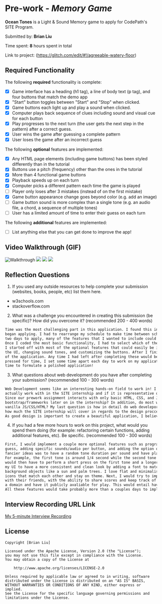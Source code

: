 # Pre-work - *Memory Game*

**Ocean Tones** is a Light & Sound Memory game to apply for CodePath's SITE Program. 

Submitted by: **Brian Liu**

Time spent: **8** hours spent in total

Link to project: (https://glitch.com/edit/#!/agreeable-watery-floor)

## Required Functionality

The following **required** functionality is complete:

* [x] Game interface has a heading (h1 tag), a line of body text (p tag), and four buttons that match the demo app
* [x] "Start" button toggles between "Start" and "Stop" when clicked. 
* [x] Game buttons each light up and play a sound when clicked. 
* [x] Computer plays back sequence of clues including sound and visual cue for each button
* [x] Play progresses to the next turn (the user gets the next step in the pattern) after a correct guess. 
* [x] User wins the game after guessing a complete pattern
* [x] User loses the game after an incorrect guess

The following **optional** features are implemented:

* [x] Any HTML page elements (including game buttons) has been styled differently than in the tutorial
* [x] Buttons use a pitch (frequency) other than the ones in the tutorial
* [x] More than 4 functional game buttons
* [x] Playback speeds up on each turn
* [x] Computer picks a different pattern each time the game is played
* [ ] Player only loses after 3 mistakes (instead of on the first mistake)
* [x] Game button appearance change goes beyond color (e.g. add an image)
* [ ] Game button sound is more complex than a single tone (e.g. an audio file, a chord, a sequence of multiple tones)
* [ ] User has a limited amount of time to enter their guess on each turn

The following **additional** features are implemented:

- [ ] List anything else that you can get done to improve the app!

## Video Walkthrough (GIF)

![Walkthrough](http://g.recordit.co/I197i0OUi2.gif)
![](gif2-link-here)
![](gif3-link-here)
![](gif4-link-here)

## Reflection Questions
1. If you used any outside resources to help complete your submission (websites, books, people, etc) list them here. 

* w3schools.com
* stackoverflow.com

2. What was a challenge you encountered in creating this submission (be specific)? How did you overcome it? (recommended 200 - 400 words) 
```markdown
Time was the most challenging part in this application. I found this internship opportunity on March 30, and immediately
began applying. I had to rearrange my schedule to make time between schoolwork for this application. Because I only had
two days to apply, many of the features that I wanted to include could not be implemented due to time constraints.
Once I coded the most basic functionality, I had to select which of the optional features I wanted to work on.
I started off with most of the optional features that could easily be implemented in one sit-down such as improving
the UI, changing sound tones, and customizing the buttons. After I finished these features, I worked on the other parts
of the application. Any time I had left after completing these would be dedicated to polishing my game. Even though I was
pressed for time, I set some time apart each day to work on my application. I made sure to use any possible bit of spare 
time to formulate a polished application! 
```

3. What questions about web development do you have after completing your submission? (recommended 100 - 300 words) 
```markdown
Web Development seems like an interesting hands-on field to work in! I'm interested to see what we will 
actually work with in the SITE internship and if it is representative of what real web developers do in the industry. 
Since our prework assignment interacts with only basic HTML, CSS, and Javascript, my question is; will we be working with 
bootstrap/frameworks later on in the internship? In addition, do most web developers only use frameworks without using 
vanilla JS/CSS/HTML? My last question is how in detail do web develepors need to know about ux design? I was wondering 
how much the SITE internship will cover in regards to the design proccess, which I feel like is not covered enough. 
As good design is important to create a beautiful application, I believe CS classes don't really touch on this topic enough.
```

4. If you had a few more hours to work on this project, what would you spend them doing (for example: refactoring certain functions, adding additional features, etc). Be specific. (recommended 100 - 300 words) 
```markdown
First, I would implement a couple more optional features such as programming a limited amount of time for each 
guess, adding specific sounds/audio per button, and adding the option of 3 guesses before the game ends. One of my 
fancier ideas was to have a random tone duration per sound and have players replicate the duration of the tone. 
For example, the first tone is around 1/4 second while the second tone is around 1/2 of a second. The player 
would then have to perform a short press on the first tone and a longer press on the second tone. Next, I would revamp 
my UI to have a more consistent and clean look by adding a font to match my beach theme and including more images as 
background objects like a sun and palm trees. I love flat and minimalistic design, so I would add consistent vector 
icons that match each other and stay on theme. Next, I would try to implement a scoreboard, where players can compete 
with their friends, with the ability to share scores and keep track of their progress. Finally, I would push this to 
a domain and have it publicly avaliable for play. This would entail having a online database to store player progress. 
All these features would take probably more than a couples days to implement. 

```

## Interview Recording URL Link

[My 5-minute Interview Recording](https://www.loom.com/share/42217a8aa18a43e28ac3e58d067df6e9)


## License

    Copyright [Brian Liu]

    Licensed under the Apache License, Version 2.0 (the "License");
    you may not use this file except in compliance with the License.
    You may obtain a copy of the License at

        http://www.apache.org/licenses/LICENSE-2.0

    Unless required by applicable law or agreed to in writing, software
    distributed under the License is distributed on an "AS IS" BASIS,
    WITHOUT WARRANTIES OR CONDITIONS OF ANY KIND, either express or implied.
    See the License for the specific language governing permissions and
    limitations under the License.
